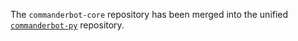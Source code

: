 The `commanderbot-core` repository has been merged into the unified [`commanderbot-py`](https://github.com/CommanderBot-Dev/commanderbot-py) repository.
